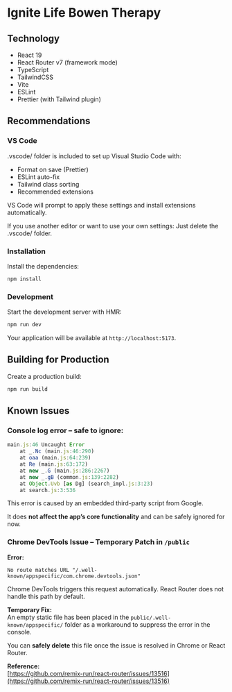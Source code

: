 # Ignite Life Bowen Therapy

## Technology

- React 19
- React Router v7 (framework mode)
- TypeScript
- TailwindCSS
- Vite
- ESLint
- Prettier (with Tailwind plugin)

## Recommendations

### VS Code

.vscode/ folder is included to set up Visual Studio Code with:

- Format on save (Prettier)
- ESLint auto-fix
- Tailwind class sorting
- Recommended extensions

VS Code will prompt to apply these settings and install extensions automatically.

If you use another editor or want to use your own settings:
Just delete the .vscode/ folder.

### Installation

Install the dependencies:

```bash
npm install
```

### Development

Start the development server with HMR:

```bash
npm run dev
```

Your application will be available at `http://localhost:5173`.

## Building for Production

Create a production build:

```bash
npm run build
```

## Known Issues

### Console log error – safe to ignore:

```js
main.js:46 Uncaught Error
    at _.Nc (main.js:46:290)
    at oaa (main.js:64:239)
    at Re (main.js:63:172)
    at new _.G (main.js:286:2267)
    at new _.gB (common.js:139:2282)
    at Object.Uvb [as Dg] (search_impl.js:3:23)
    at search.js:3:536
```

This error is caused by an embedded third-party script from Google.

It does **not affect the app’s core functionality** and can be safely ignored for now.

### Chrome DevTools Issue – Temporary Patch in `/public`

**Error:**

```
No route matches URL "/.well-known/appspecific/com.chrome.devtools.json"
```

Chrome DevTools triggers this request automatically. React Router does not handle this path by default.

**Temporary Fix:**  
An empty static file has been placed in the `public/.well-known/appspecific/` folder as a workaround to suppress the error in the console.

You can **safely delete** this file once the issue is resolved in Chrome or React Router.

**Reference:**  
[https://github.com/remix-run/react-router/issues/13516](https://github.com/remix-run/react-router/issues/13516)
